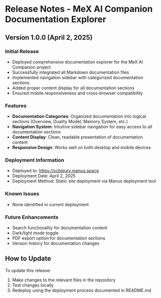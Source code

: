 # Release Notes - MeX AI Companion Documentation Explorer

## Version 1.0.0 (April 2, 2025)

### Initial Release
- Deployed comprehensive documentation explorer for the MeX AI Companion project
- Successfully integrated all Markdown documentation files
- Implemented navigation sidebar with categorized documentation sections
- Added proper content display for all documentation sections
- Ensured mobile responsiveness and cross-browser compatibility

### Features
- **Documentation Categories**: Organized documentation into logical sections (Overview, Duality Model, Memory System, etc.)
- **Navigation System**: Intuitive sidebar navigation for easy access to all documentation sections
- **Content Display**: Clean, readable presentation of documentation content
- **Responsive Design**: Works well on both desktop and mobile devices

### Deployment Information
- Deployed to: https://scblquty.manus.space
- Deployment Date: April 2, 2025
- Deployment Method: Static site deployment via Manus deployment tool

### Known Issues
- None identified in current deployment

### Future Enhancements
- Search functionality for documentation content
- Dark/light mode toggle
- PDF export option for documentation sections
- Version history for documentation changes

## How to Update
To update this release:
1. Make changes to the relevant files in the repository
2. Test changes locally
3. Redeploy using the deployment process documented in README.md
